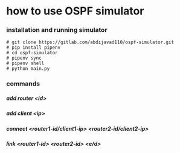 # how to use OSPF simulator
### installation and running simulator

    # git clone https://gitlab.com/abdijavad110/ospf-simulator.git
    # pip install pipenv
    # cd ospf-simulator
    # pipenv sync
    # pipenv shell
    # python main.py
    

### commands

##### add router \<id>

##### add client \<ip>

##### connect \<router1-id/client1-ip> \<router2-id/client2-ip> <bandwidth>

##### link \<router1-id> \<router2-id> <e/d>

##### 


